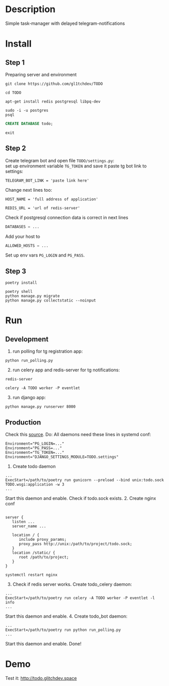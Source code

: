 # Description
Simple task-manager with delayed telegram-notifications
# Install
## Step 1
Preparing server and environment
```shell
git clone https://github.com/gl1tchdev/TODO
```
```shell
cd TODO
```
```shell
apt-get install redis postgresql libpq-dev
```
```shell
sudo -i -u postgres
psql
```
```sql
CREATE DATABASE todo;
```
```shell
exit
```
## Step 2
Create telegram bot and open file ```TODO/settings.py```:<br>
set up environment variable ```TG_TOKEN``` and save it
paste tg bot link to settings:
```
TELEGRAM_BOT_LINK = 'paste link here'
```
Change next lines too:<br>
```
HOST_NAME = 'full address of application'
```
```
REDIS_URL = 'url of redis-server'
```
Check if postgresql connection data is correct in next lines
```python
DATABASES = ...
```
Add your host to
```python
ALLOWED_HOSTS = ...
```
Set up env vars ```PG_LOGIN``` and ```PG_PASS```.<br>
## Step 3
```shell
poetry install
```
```shell
poetry shell
python manage.py migrate
python manage.py collectstatic --noinput
```
# Run
## Development
1. run polling for tg registration app: 
```shell
python run_polling.py
```
2. run celery app and redis-server for tg notifications: 
```shell
redis-server
```
```shell
celery -A TODO worker -P eventlet
```
3. run django app:
```shell
python manage.py runserver 8000
```
## Production
Check this [source](https://www.digitalocean.com/community/tutorials/how-to-set-up-django-with-postgres-nginx-and-gunicorn-on-ubuntu-18-04). Do:
All daemons need these lines in systemd conf:
```shell
Environment="PG_LOGIN=..."
Environment="PG_PASS=..."
Environment="TG_TOKEN=..."
Environment="DJANGO_SETTINGS_MODULE=TODO.settings"
```
1. Create todo daemon
```shell
...
ExecStart=/path/to/poetry run gunicorn --preload --bind unix:todo.sock TODO.wsgi:application -w 3
...
```
Start this daemon and enable. Check if todo.sock exists.
2. Create nginx conf
```shell

server {
   listen ...
   server_name ...

   location / {
      include proxy_params;
      proxy_pass http://unix:/path/to/project/todo.sock;
   }
   location /static/ {
      root /path/to/project;
   }
}
```
```shell
systemctl restart nginx
```
3. Check if redis server works. Create todo_celery daemon:
```shell
...
ExecStart=/path/to/poetry run celery -A TODO worker -P eventlet -l info
...
```
Start this daemon and enable.
4. Create todo_bot daemon:
```shell
...
ExecStart=/path/to/poetry run python run_polling.py
...
```
Start this daemon and enable. Done!
# Demo
Test it: http://todo.glitchdev.space
#
